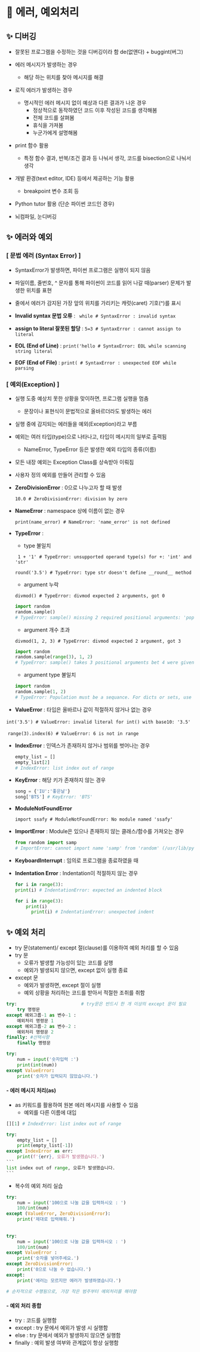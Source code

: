 # 💫 에러, 예외처리

## ✨ 디버깅

- 잘못된 프로그램을 수정하는 것을 디버깅이라 함 de(없앤다) + buggint(버그)
- 에러 메시지가 발생하는 경우
  - 해당 하는 위치를 찾아 메시지를 해결
- 로직 에러가 발생하는 경우
  - 명시적인 에러 메시지 없이 예상과 다른 결과가 나온 경우
    - 정상적으로 동작하였던 코드 이후 작성된 코드를 생각해봄
    - 전체 코드를 살펴봄
    - 휴식을 가져봄
    - 누군가에게 설명해봄

- print 함수 활용
  - 특정 함수 결과, 반복/조건 결과 등 나눠서 생각, 코드를 bisection으로 나눠서 생각
- 개발 환경(text editor, IDE) 등에서 제공하는 기능 활용
  - breakpoint 변수 조회 등
- Python tutor 활용 (단순 파이썬 코드인 경우)

- 뇌컴파일, 눈디버깅



## ✨ 에러와 예외

### [ 문법 에러 (Syntax Error) ]

- SyntaxError가 발생하면, 파이썬 프로그램은 실행이 되지 않음
- 파일이름, 줄번호, ^ 문자를 통해 파이썬이 코드를 읽어 나갈 때(parser) 문제가 발생한 위치를 표현
- 줄에서 에러가 감지된 가장 앞의 위치를 가리키는 캐럿(caret) 기호(^)를 표시



- **Invalid syntax 문법 오류** : ` while # SyntaxError : invalid syntax`
- **assign to literal 잘못된 할당** : `5=3 # SyntaxError : cannot assign to literal`
- **EOL (End of Line)** : `print('hello # SyntaxError: EOL while scanning string literal`
- **EOF (End of File)** : `print( # SyntaxError : unexpected EOF while parsing`



### [ 예외(Exception) ]

- 실행 도중 예상치 못한 상황을 맞이하면, 프로그램 실행을 멈춤
  - 문장이나 표현식이 문법적으로 올바르더라도 발생하는 에러
- 실행 중에 감지되는 에러들을 예외(Exception)라고 부름
- 예외는 여러 타입(type)으로 나타나고, 타입이 메시지의 일부로 출력됨
  - NameError, TypeError 등은 발생한 예외 타입의 종류(이름)
- 모든 내장 예외는 Exception Class를 상속받아 이뤄짐
- 사용자 정의 예외를 만들어 관리할 수 있음



- **ZeroDivisionError** : 0으로 나누고자 할 때 발생 

  `10.0 # ZeroDivisionError: division by zero`

- **NameError** : namespace 상에 이름이 없는 경우

   `print(name_error) # NameError: 'name_error' is not defined`

- **TypeError** : 

  - type 불일치

  ` 1 + '1' # TypeError: unsupported operand type(s) for +: 'int' and 'str'`

  `round('3.5') # TypeError: type str doesn't define __round__ method`

  - argument 누락

  `divmod() # TypeError: divmod expected 2 arguments, got 0`

  ```python
  import random
  random.sample()
  # TypeError: sample() missing 2 required positional arguments: 'population' and 'k'
  ```

  - argument 개수 초과

  `divmod(1, 2, 3) # TypeError: divmod expected 2 argument, got 3`

  ```python
  import random
  random.sample(range(3), 1, 2)
  # TypeError: sample() takes 3 positional arguments bet 4 were given
  ```

  - argument type 불일치

  ```python
  import random
  random.sample(1, 2)
  # TypeError: Population must be a sequance. For dicts or sets, use sorted(d).
  ```

- **ValueError** : 타입은 올바르나 값이 적절하지 않거나 없는 경우

​		`int('3.5') # ValueError: invalid literal for int() with base10: '3.5'`

​		`range(3).index(6) # ValueError: 6 is not in range`

- **IndexError** : 인덱스가 존재하지 않거나 범위를 벗어나는 경우

  ```python
  empty_list = []
  empty_list[2]
  # IndexError: list index out of range
  ```

- **KeyError** : 해당 키가 존재하지 않는 경우

  ```python
  song = {'IU':'좋은날'}
  song['BTS'] # KeyError: 'BTS'
  ```

- **ModuleNotFoundError**

  `import ssafy # ModuleNotFoundError: No module named 'ssafy'`

- **ImportError** : Module은 있으나 존재하지 않는 클래스/함수를 가져오는 경우

  ```python
  from random import samp 
  # ImportError: cannot import name 'samp' from 'random' (/usr/lib/pyhon3.9/random.py)
  ```

- **KeyboardInterrupt** : 임의로 프로그램을 종료하였을 때

- **Indentation Error** : Indentation이 적절하지 않는 경우

  ```python
  for i in range(3):
  print(i) # IndentationError: expected an indented block
  
  for i in range(3):
      print(i)
      	print(i) # IndentationError: unexpected indent
  ```

  

## ✨ 예외 처리

- try 문(statement)/ except 절(clause)를 이용하여 예외 처리를 할 수 있음
- try 문
  - 오류가 발생할 가능성이 있는 코드를 실행
  - 예외가 발생되지 않으면, except 없이 실행 종료
- except 문
  - 예외가 발생하면, except 절이 실행
  - 예외 상황을 처리하는 코드를 받아서 적절한 조취를 취함

```python
try:						# try문은 반드시 한 개 이상의 except 문이 필요
    try 명령문
except 예외그룹-1 as 변수-1 :
    예외처리 명령문 1
except 예외그룹-2 as 변수-2 :
    예외처리 명령문 2
finally: #선택사항
    finally 명령문
```

```python
try:
    num = input('숫자입력 :')
    print(int(num))
except ValueError:
    print('숫자가 입력되지 않았습니다.')
```

#### - 에러 메시지 처리(as)

- as 키워드를 활용하여 원본 에러 메시지를 사용할 수 있음
  - 예외를 다른 이름에 대입

````python
[][1] # IndexError: list index out of range

try:
    empty_list = []
    print(empty_list[-1])
except IndexError as err:
    print(f'{err}, 오류가 발생했습니다.')
```
list index out of range, 오류가 발생했습니다.
```
````

- 복수의 예외 처리 실습

```python
try:
    num = input('100으로 나눌 값을 입력하시오 : ')
    100/int(num)
except (ValueError, ZeroDivisionError):
    print('제대로 입력해줘.')
    
    
try:
    num = input('100으로 나눌 값을 입력하시오 : ')
    100/int(num)
except ValueError :
    print('숫자를 넣어주세요.')
except ZeroDivisionError:
    print('0으로 나눌 수 없습니다.')
except:
    print('에러는 모르지만 에러가 발생하였습니다.')

# 순차적으로 수행됨으로, 가장 작은 범주부터 예외처리를 해야함
```



#### - 예외 처리 종합

- try : 코드를 실행함
- except : try 문에서 예외가 발생 시 실행함
- else : try 문에서 예외가 발생하지 않으면 실행함
- finally : 예외 발생 여부와 관계없이 항상 실행함